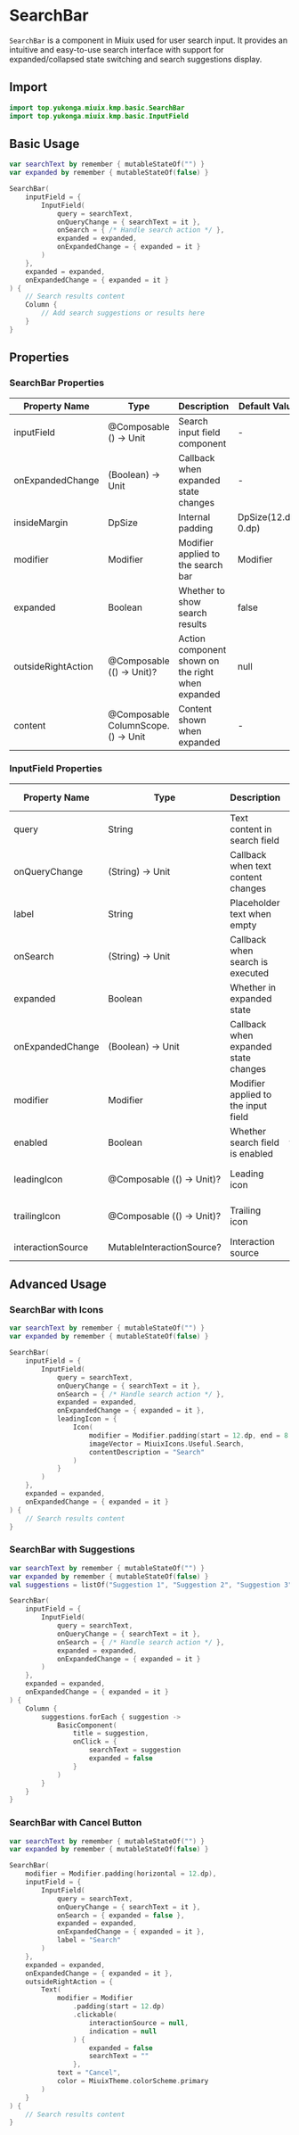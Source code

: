 # SearchBar

`SearchBar` is a component in Miuix used for user search input. It provides an intuitive and easy-to-use search interface with support for expanded/collapsed state switching and search suggestions display.

## Import

```kotlin
import top.yukonga.miuix.kmp.basic.SearchBar
import top.yukonga.miuix.kmp.basic.InputField
```

## Basic Usage

```kotlin
var searchText by remember { mutableStateOf("") }
var expanded by remember { mutableStateOf(false) }

SearchBar(
    inputField = {
        InputField(
            query = searchText,
            onQueryChange = { searchText = it },
            onSearch = { /* Handle search action */ },
            expanded = expanded,
            onExpandedChange = { expanded = it }
        )
    },
    expanded = expanded,
    onExpandedChange = { expanded = it }
) {
    // Search results content
    Column {
        // Add search suggestions or results here
    }
}
```

## Properties

### SearchBar Properties

| Property Name      | Type                               | Description                                       | Default Value       | Required |
| ------------------ | ---------------------------------- | ------------------------------------------------- | ------------------- | -------- |
| inputField         | @Composable () -> Unit             | Search input field component                      | -                   | Yes      |
| onExpandedChange   | (Boolean) -> Unit                  | Callback when expanded state changes              | -                   | Yes      |
| insideMargin       | DpSize                             | Internal padding                                  | DpSize(12.dp, 0.dp) | No       |
| modifier           | Modifier                           | Modifier applied to the search bar                | Modifier            | No       |
| expanded           | Boolean                            | Whether to show search results                    | false               | No       |
| outsideRightAction | @Composable (() -> Unit)?          | Action component shown on the right when expanded | null                | No       |
| content            | @Composable ColumnScope.() -> Unit | Content shown when expanded                       | -                   | Yes      |

### InputField Properties

| Property Name     | Type                      | Description                          | Default Value        | Required |
| ----------------- | ------------------------- | ------------------------------------ | -------------------- | -------- |
| query             | String                    | Text content in search field         | -                    | Yes      |
| onQueryChange     | (String) -> Unit          | Callback when text content changes   | -                    | Yes      |
| label             | String                    | Placeholder text when empty          | ""                   | No       |
| onSearch          | (String) -> Unit          | Callback when search is executed     | -                    | Yes      |
| expanded          | Boolean                   | Whether in expanded state            | -                    | Yes      |
| onExpandedChange  | (Boolean) -> Unit         | Callback when expanded state changes | -                    | Yes      |
| modifier          | Modifier                  | Modifier applied to the input field  | Modifier             | No       |
| enabled           | Boolean                   | Whether search field is enabled      | true                 | No       |
| leadingIcon       | @Composable (() -> Unit)? | Leading icon                         | default search icon  | No       |
| trailingIcon      | @Composable (() -> Unit)? | Trailing icon                        | default clear button | No       |
| interactionSource | MutableInteractionSource? | Interaction source                   | null                 | No       |

## Advanced Usage

### SearchBar with Icons

```kotlin
var searchText by remember { mutableStateOf("") }
var expanded by remember { mutableStateOf(false) }

SearchBar(
    inputField = {
        InputField(
            query = searchText,
            onQueryChange = { searchText = it },
            onSearch = { /* Handle search action */ },
            expanded = expanded,
            onExpandedChange = { expanded = it },
            leadingIcon = {
                Icon(
                    modifier = Modifier.padding(start = 12.dp, end = 8.dp),
                    imageVector = MiuixIcons.Useful.Search,
                    contentDescription = "Search"
                )
            }
        )
    },
    expanded = expanded,
    onExpandedChange = { expanded = it }
) {
    // Search results content
}
```

### SearchBar with Suggestions

```kotlin
var searchText by remember { mutableStateOf("") }
var expanded by remember { mutableStateOf(false) }
val suggestions = listOf("Suggestion 1", "Suggestion 2", "Suggestion 3")

SearchBar(
    inputField = {
        InputField(
            query = searchText,
            onQueryChange = { searchText = it },
            onSearch = { /* Handle search action */ },
            expanded = expanded,
            onExpandedChange = { expanded = it }
        )
    },
    expanded = expanded,
    onExpandedChange = { expanded = it }
) {
    Column {
        suggestions.forEach { suggestion ->
            BasicComponent(
                title = suggestion,
                onClick = {
                    searchText = suggestion
                    expanded = false
                }
            )
        }
    }
}
```

### SearchBar with Cancel Button

```kotlin
var searchText by remember { mutableStateOf("") }
var expanded by remember { mutableStateOf(false) }

SearchBar(
    modifier = Modifier.padding(horizontal = 12.dp),
    inputField = {
        InputField(
            query = searchText,
            onQueryChange = { searchText = it },
            onSearch = { expanded = false },
            expanded = expanded,
            onExpandedChange = { expanded = it },
            label = "Search"
        )
    },
    expanded = expanded,
    onExpandedChange = { expanded = it },
    outsideRightAction = {
        Text(
            modifier = Modifier
                .padding(start = 12.dp)
                .clickable(
                    interactionSource = null,
                    indication = null
                ) {
                    expanded = false
                    searchText = ""
                },
            text = "Cancel",
            color = MiuixTheme.colorScheme.primary
        )
    }
) {
    // Search results content
}
```